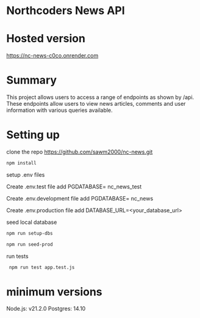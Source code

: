# Northcoders News API


# Hosted version

https://nc-news-c0co.onrender.com

# Summary

This project allows users to access a range of endpoints as shown by /api. These endpoints allow users to view news articles, comments and  user information with various queries available.

# Setting up 

clone the repo
   https://github.com/sawm2000/nc-news.git


```bash
npm install 
```

setup .env files
 
 Create .env.test file
     add PGDATABASE= nc_news_test

Create .env.development file
     add PGDATABASE= nc_news

Create .env.production file
     add DATABASE_URL=<your_database_url>


seed local database

```bash
npm run setup-dbs 
```
```bash
npm run seed-prod
```

run tests
```bash
 npm run test app.test.js 
```
# minimum versions  
  Node.js: v21.2.0
  Postgres: 14.10

